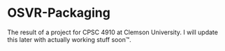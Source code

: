 OSVR-Packaging
==============

The result of a project for CPSC 4910 at Clemson University. I will update this later with actually working stuff soon™.
